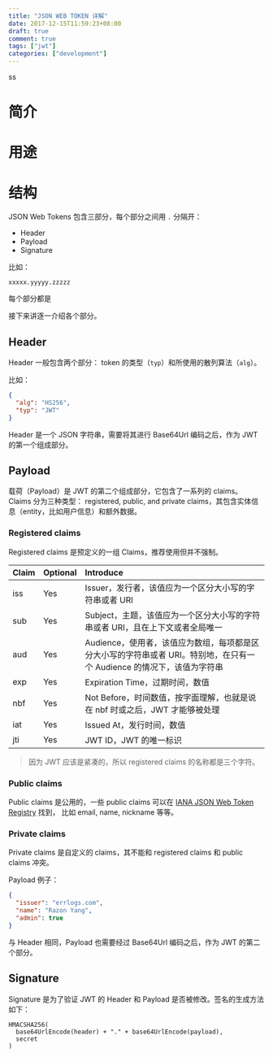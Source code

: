 ```yaml
---
title: "JSON WEB TOKEN 详解"
date: 2017-12-15T11:59:23+08:00
draft: true
comment: true
tags: ["jwt"]
categories: ["development"]
---
```

ss
<!--more-->

# 简介

# 用途

# 结构

JSON Web Tokens 包含三部分，每个部分之间用 `.` 分隔开：

- Header
- Payload
- Signature

比如：

```
xxxxx.yyyyy.zzzzz
```

每个部分都是

接下来讲逐一介绍各个部分。

## Header

Header 一般包含两个部分： token 的类型（`typ`）和所使用的散列算法（`alg`）。

比如：

```json
{
  "alg": "HS256",
  "typ": "JWT"
}
```

Header 是一个 JSON 字符串，需要将其进行 Base64Url 编码之后，作为 JWT 的第一个组成部分。

## Payload

载荷（Payload）是 JWT 的第二个组成部分，它包含了一系列的 claims。
Claims 分为三种类型： registered, public, and private claims，其包含实体信息（entity，比如用户信息）和额外数据。

### Registered claims

Registered claims 是预定义的一组 Claims，推荐使用但并不强制。

| Claim | Optional | Introduce                                                                                              |
|:------|:---------|:-------------------------------------------------------------------------------------------------------|
| iss   | Yes      | Issuer，发行者，该值应为一个区分大小写的字符串或者 URI                                                        |
| sub   | Yes      | Subject，主题，该值应为一个区分大小写的字符串或者 URI，且在上下文或者全局唯一                                     |
| aud   | Yes      | Audience，使用者，该值应为数组，每项都是区分大小写的字符串或者 URI。特别地，在只有一个 Audience 的情况下，该值为字符串 |
| exp   | Yes      | Expiration Time，过期时间，数值                                                                          |
| nbf   | Yes      | Not Before，时间数值，按字面理解，也就是说在 nbf 时或之后，JWT 才能够被处理                                     |
| iat   | Yes      | Issued At，发行时间，数值                                                                                |
| jti   | Yes      | JWT ID，JWT 的唯一标识                                                                                   |

> 因为 JWT 应该是紧凑的，所以 registered claims 的名称都是三个字符。

### Public claims

Public claims 是公用的，一些 public claims 可以在 [IANA JSON Web Token Registry](https://www.iana.org/assignments/jwt/jwt.xhtml) 找到，
比如 email, name, nickname 等等。

### Private claims

Private claims 是自定义的 claims，其不能和 registered claims 和 public claims 冲突。

Payload 例子：

```json
{
  "issuer": "errlogs.com",
  "name": "Razon Yang",
  "admin": true
}
```

与 Header 相同，Payload 也需要经过 Base64Url 编码之后，作为 JWT 的第二个部分。

## Signature

Signature 是为了验证 JWT 的 Header 和 Payload 是否被修改。签名的生成方法如下：

```
HMACSHA256(
  base64UrlEncode(header) + "." + base64UrlEncode(payload),
  secret
)
```

